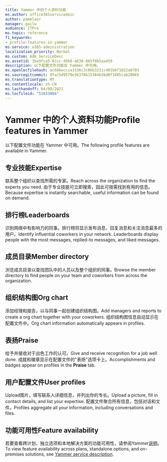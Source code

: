 ```yaml
---
title: Yammer 中的个人资料功能
ms.author: office365servicedesc
author: pamelaar
manager: gailw
audience: ITPro
ms.topic: reference
f1_keywords:
- profile-features-in-yammer
ms.service: o365-administration
localization_priority: Normal
ms.custom: Adm_ServiceDesc
ms.assetid: 1be9fca5-8ccc-49b8-a638-065f0b5aa450
description: 以下配置文件功能在 Yammer 中可用。
ms.openlocfilehash: ac686eccca1536c3c06b3211c401b6f1822a8703
ms.sourcegitcommit: 9fac5d9579e3b370b15384b36d0f1805cab20065
ms.translationtype: MT
ms.contentlocale: zh-CN
ms.lasthandoff: 04/09/2021
ms.locfileid: "51653004"
---
```

# <a name="profile-features-in-yammer"></a><span data-ttu-id="48562-103">Yammer 中的个人资料功能</span><span class="sxs-lookup"><span data-stu-id="48562-103">Profile features in Yammer</span></span>

<span data-ttu-id="48562-104">以下配置文件功能在 Yammer 中可用。</span><span class="sxs-lookup"><span data-stu-id="48562-104">The following profile features are available in Yammer.</span></span>
 
## <a name="expertise"></a><span data-ttu-id="48562-105">专业技能</span><span class="sxs-lookup"><span data-stu-id="48562-105">Expertise</span></span>

<span data-ttu-id="48562-106">联系整个组织以查找所需的专家。</span><span class="sxs-lookup"><span data-stu-id="48562-106">Reach across the organization to find the experts you need.</span></span> <span data-ttu-id="48562-107">由于专业技能可立即搜索，因此可按需找到有用的信息。</span><span class="sxs-lookup"><span data-stu-id="48562-107">Because expertise is instantly searchable, useful information can be found on demand.</span></span>

## <a name="leaderboards"></a><span data-ttu-id="48562-108">排行榜</span><span class="sxs-lookup"><span data-stu-id="48562-108">Leaderboards</span></span>

<span data-ttu-id="48562-p102">识别网络中有影响力的同事。排行榜将显示发布消息、回复消息和关注消息最多的用户。</span><span class="sxs-lookup"><span data-stu-id="48562-p102">Identify influential coworkers in your network. Leaderboards display people with the most messages, replied-to messages, and liked messages.</span></span>

## <a name="member-directory"></a><span data-ttu-id="48562-111">成员目录</span><span class="sxs-lookup"><span data-stu-id="48562-111">Member directory</span></span>

<span data-ttu-id="48562-112">浏览成员目录以查找团队中的人员以及整个组织的同事。</span><span class="sxs-lookup"><span data-stu-id="48562-112">Browse the member directory to find people on your team and coworkers from across the organization.</span></span>
  
## <a name="org-chart"></a><span data-ttu-id="48562-113">组织结构图</span><span class="sxs-lookup"><span data-stu-id="48562-113">Org chart</span></span>

<span data-ttu-id="48562-114">添加经理和报告，以与同事一起创建组织结构图。</span><span class="sxs-lookup"><span data-stu-id="48562-114">Add managers and reports to create a org chart together with your coworkers.</span></span> <span data-ttu-id="48562-115">组织结构图信息自动显示在配置文件中。</span><span class="sxs-lookup"><span data-stu-id="48562-115">Org chart information automatically appears in profiles.</span></span>
  
## <a name="praise"></a><span data-ttu-id="48562-116">表扬</span><span class="sxs-lookup"><span data-stu-id="48562-116">Praise</span></span>

<span data-ttu-id="48562-117">给予并接收对于出色工作的认可。</span><span class="sxs-lookup"><span data-stu-id="48562-117">Give and receive recognition for a job well done.</span></span> <span data-ttu-id="48562-118">成就和徽章显示在配置文件的"表扬"选项卡上。</span><span class="sxs-lookup"><span data-stu-id="48562-118">Accomplishments and badges appear on profiles in the **Praise** tab.</span></span>
 
## <a name="user-profiles"></a><span data-ttu-id="48562-119">用户配置文件</span><span class="sxs-lookup"><span data-stu-id="48562-119">User profiles</span></span>

<span data-ttu-id="48562-120">Upload图片，填写联系人详细信息，并列出你的专长。</span><span class="sxs-lookup"><span data-stu-id="48562-120">Upload a picture, fill in contact details, and list your expertise.</span></span> <span data-ttu-id="48562-121">配置文件聚合所有信息，包括对话和文件。</span><span class="sxs-lookup"><span data-stu-id="48562-121">Profiles aggregate all your information, including conversations and files.</span></span>
  
## <a name="feature-availability"></a><span data-ttu-id="48562-122">功能可用性</span><span class="sxs-lookup"><span data-stu-id="48562-122">Feature availability</span></span>

<span data-ttu-id="48562-123">若要查看跨计划、独立选项和本地解决方案的功能可用性，请参阅Yammer[说明](yammer-service-description.md)。</span><span class="sxs-lookup"><span data-stu-id="48562-123">To view feature availability across plans, standalone options, and on-premises solutions, see [Yammer service description](yammer-service-description.md).</span></span>
  

